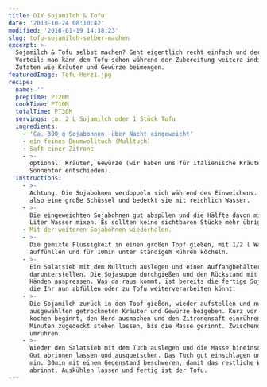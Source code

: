 ```yaml
---
title: DIY Sojamilch & Tofu
date: '2013-10-24 08:10:42'
modified: '2016-01-19 14:38:23'
slug: tofu-sojamilch-selber-machen
excerpt: >-
  Sojamilch & Tofu selbst machen? Geht eigentlich recht einfach und der große
  Vorteil: man kann dem Tofu schon während der Zubereitung weitere individuelle
  Zutaten wie Kräuter und Gewürze beimengen. 
featuredImage: Tofu-Herz1.jpg
recipe:
  name: ''
  prepTime: PT20M
  cookTime: PT10M
  totalTime: PT30M
  servings: ca. 2 L Sojamilch oder 1 Stück Tofu
  ingredients:
    - 'Ca. 300 g Sojabohnen, über Nacht eingeweicht'
    - ein feines Baumwolltuch (Mulltuch)
    - Saft einer Zitrone
    - >-
      optional: Kräuter, Gewürze (wir haben uns für italienische Kräuter von
      Sonnentor entschieden).
  instructions:
    - >-
      Achtung: Die Sojabohnen verdoppeln sich während des Einweichens. Wählt
      also eine große Schüssel und bedeckt sie mit reichlich Wasser.
    - >-
      Die eingeweichten Sojabohnen gut abspülen und die Hälfte davon mit einem
      Liter Wasser mixen. Es sollten keine sichtbaren Stücke mehr übrig sein.
    - Mit der weiteren Sojabohnen wiederholen.
    - >-
      Die gemixte Flüssigkeit in einen großen Topf gießen, mit 1/2 l Wasser
      auffühllen und für 10min unter ständigem Rühren köcheln.
    - >-
      Ein Salatsieb mit dem Mulltuch auslegen und einen Auffangbehälter
      darunterstellen. Die Sojasuppe durchgießen und den Rückstand mit den
      Händen auspressen. Was da raus kommt, ist bereits die fertige Sojamilch,
      die Ihr nun abfüllen oder zu Tofu weiterverarbeiten könnt.
    - >-
      Die Sojamilch zurück in den Topf gießen, wieder aufstellen und nun die
      ausgewählten getrockneten Kräuter und Gewürze beigeben. Kurz vor sie zu
      kochen beginnt, den Herd ausmachen und den Zitronensaft einrühren. Einige
      Minuten zugedeckt stehen lassen, bis die Masse gerinnt. Zwischendurch
      umrühren.
    - >-
      Wieder den Salatsieb mit dem Tuch auslegen und die Masse hineinschütten.
      Gut abrinnen lassen und ausquetschen. Das Tuch gut einschlagen und für
      min. 30min mit einem Gegenstand beschweren, damit das restliche Wasser
      abrinnt. Auskühlen lassen und fertig ist der Tofu.
---
```


<!-- Image removed (no copyright): tofu-machen.jpg -->
